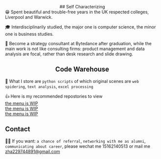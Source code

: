 <center>## Self Characterizing</center>
😁 Spent beautiful and trouble-free years in the UK respected colleges, Liverpool and Warwick.

🎓 Interdisciplinarily studied, the major one is computer science, the minor one is business studies.   

💼 Become a strategy consultant at Bytedance after graduation, while the main work is not like consulting firms: product management and data analysis are focal, rather than desk research and slide drawing.

## <center>Code Warehouse</center>
📌 What I store are `python scripts` of which original scenes are `web spidering`, `text analysis`, `excel processing`      

👍 Here is my recommended repostories to view       
[the menu is WIP](https://guides.github.com/features/mastering-markdown/)       
[the menu is WIP](https://guides.github.com/features/mastering-markdown/)      
[the menu is WIP](https://guides.github.com/features/mastering-markdown/)       

## Contact
🙆‍♂️ If you want: `a chance of referral`, `networking with me as alumni`, `communicating about career`, please wechat me 15162140513 or mail me zha229744891@gmail.com
